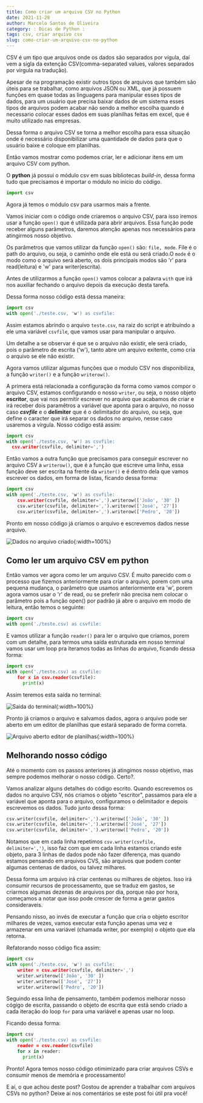```yaml
---
title: Como criar um arquivo CSV no Python
date: 2021-11-28
author: Marcelo Santos de Oliveira
category: : Dicas de Python :
tags: csv, criar arquivo csv
slug: como-criar-um-arquivo-csv-no-python
---
```


CSV é um tipo que arquivos onde os dados são separados por vígula, daí vem a sigla da extenção CSV(comma-separated values, valores separados por virgula na tradução).

Apesar de na programação existir outros tipos de arquivos que também são úteis para se trabalhar, como arquivos JSON ou XML, que já possuem funções em quase todas as linguagens para manipular esses tipos de dados, para um usuário que precisa baixar dados de um sistema esses tipos de arquivos podem acabar não sendo a melhor escolha quando é necessario colocar esses dados em suas planilhas feitas em excel, que é muito utilizado nas empresas.

Dessa forma o arquivo CSV se torna a melhor escolha para essa situação onde é necessário disponibilizar uma quantidade de dados para que o usuário baixe e coloque em planilhas.

Então vamos mostrar como podemos criar, ler e adicionar itens em um arquivo CSV com python.

O **python** já possui o módulo csv em suas bibliotecas *build-in*, dessa forma tudo que precisamos é importar o módulo no início do código.

```python
import csv
```

Agora já temos o módulo csv para usarmos mais a frente.

Vamos iniciar com o código onde criaremos o arquivo CSV, para isso iremos usar a função `open()` que é utilizada para abrir arquivos. Essa função pode receber alguns parâmetros, daremos atenção apenas nos necessários para atingirmos nosso objetivo.

Os parâmetros que vamos utilizar da função `open()` são: `file, mode`. File é o path do arquivo, ou seja, o caminho onde ele está ou será criado.O `mode` é o modo como o arquivo será aberto, os dois principais modos são 'r' para read(leitura) e 'w' para writer(escrita).

Antes de utilizarmos a função `open()` vamos colocar a palavra `with` que irá nos auxiliar fechando o arquivo depois da execução desta tarefa.

Dessa forma nosso código está dessa maneira:

```python
import csv
with open('./teste.csv, 'w') as csvfile:
```

Assim estamos abrindo o arquivo `teste.csv`, na raiz do script e atribuindo a ele uma variável `csvfile`, que vamos usar para manipular o arquivo.

Um detalhe a se observar é que se o arquivo não existir, ele será criado, pois o parâmetro de escrita ('w'), tanto abre um arquivo exitente, como cria o arquivo se ele não existir.

Agora vamos utilizar algumas funções que o modulo CSV nos disponibiliza, a função `writer()` e a função `writerow()`.

A primera está relacionada a configuração da forma como vamos compor o arquivo CSV, estamos configurando o nosso `writer`, ou seja, o nosso objeto **escritor**, que vai nos permitir escrever no arquivo que acabamos de criar e irá receber dois paramêtros a variável que aponta para o arquivo, no nosso caso ***csvfile*** e o **delimiter** que é o delimitador do arquivo, ou seja, que define o caracter que irá separar os dados no arquivo, nesse caso usaremos a vírgula. Nosso código está assim:

```python
import csv
with open('./teste.csv, 'w') as csvfile:
  csv.writer(csvfile, delimiter=',')
```

Então vamos a outra função que precisamos para conseguir escrever no arquivo CSV a `writerow()`, que é a função que escreve uma linha, essa função deve ser escrita na frente da `writer()` e é dentro dela que vamos escrever os dados, em forma de listas, ficando dessa forma:

```python
import csv
with open('./teste.csv, 'w') as csvfile:
    csv.writer(csvfile, delimiter=',').writerow(['João', '30' ])
    csv.writer(csvfile, delimiter=',').writerow(['José', '27'])
    csv.writer(csvfile, delimiter=',').writerow(['Pedro', '20'])
```

Pronto em nosso código já criamos o arquivo e escrevemos dados nesse arquivo.

![Dados no arquivo criado](/images/como-criar-um-arquivo-csv-no-python/dados-salvos-no-arquivo.png "Dados no arquivo que criamos"){:width=100%}

## Como ler um arquivo CSV em python

Então vamos ver agora como ler um arquivo CSV. É muito parecido com o processo que fizemos anteriormente para criar o arquivo,  porem com uma pequena mudança, o parâmetro que usamos anteriormente era 'w', porem agora vamos usar o 'r' de read, ou se preferir não precisa nem colocar o parâmetro pois a função open() por padrão já abre o arquivo em modo de leitura, então temos o seguinte:

```python
import csv
with open('./teste.csv) as csvfile:
```

E vamos utilizar a função `reader()` para ler o arquivo que criamos, porem com um detalhe, para termos uma saída estruturada em nosso terminal vamos usar um loop pra iteramos todas as linhas do arquivo, ficando dessa forma:

```python
import csv
with open('./teste.csv) as csvfile:
    for x in csv.reader(csvfile):
      print(x)
```

Assim teremos esta saída no terminal:

![Saida do terminal](/images/como-criar-um-arquivo-csv-no-python/saida-do-terminal.png "Saida do terminal"){:width=100%}

Pronto já criamos o arquivo e salvamos dados, agora o arquivo pode ser aberto em um editor de planilhas que estará separado de forma correta.

![Arquivo aberto editor de planilhas](/images/como-criar-um-arquivo-csv-no-python/arquivo-aberto-editor-planilhas.png "Arquivo aberto no editor de planilhas"){:width=100%}

## Melhorando nosso código

Até o momento com os passos anteriores já atingimos nosso objetivo, mas sempre podemos melhorar o nosso código. Certo?.

Vamos analizar alguns detalhes do código escrito. Quando escrevemos os dados no arquivo CSV, nós criamos o objeto "escritor", passamos para ele a variável
que aponta para o arquivo, configuramos o delimitador e depois escrevemos os dados. Tudo junto dessa forma:

```python
csv.writer(csvfile, delimiter=',').writerow(['João', '30' ])
csv.writer(csvfile, delimiter=',').writerow(['José', '27'])
csv.writer(csvfile, delimiter=',').writerow(['Pedro', '20'])
```

Notamos que em cada linha repetimos `csv.writer(csvfile, delimiter=',')`, isso faz com que em cada linha estamos criando este objeto, para 3 linhas de dados pode não fazer diferença,
mas quando estamos pensando em arquivos CVS, são arquivos que podem conter algumas centenas de dados, ou talvez milhares.

Dessa forma um arquivo irá criar centenas ou milhares de objetos. Isso irá consumir recursos de processamento, que se traduz em gastos, se criarmos algumas dezenas de arquivos por dia, porque não por hora, começamos a notar que isso pode crescer de forma a gerar gastos consideraveis.

 Pensando nisso, ao invés de executar a função que cria o objeto escritor milhares de vezes, vamos executar esta função apenas uma vez e armazenar em uma variável (chamada writer, por exemplo) o objeto que ela retorna.

Refatorando nosso código fica assim:

```python
import csv
with open('./teste.csv, 'w') as csvfile:
    writer = csv.writer(csvfile, delimiter=',')
    writer.writerow(['João', '30' ])
    writer.writerow(['José', '27'])
    writer.writerow(['Pedro', '20'])
```

Seguindo essa linha de pensamento, também podemos melhorar nosso cógigo de escrita, passando o objeto de escrita que está sendo criado a cada iteração do loop `for` para uma variável e apenas usar no loop.

Ficando dessa forma:

```python
import csv
with open('./teste.csv) as csvfile:
    reader = csv.reader(csvfile)
    for x in reader:
      print(x)
```

Pronto! Agora temos nosso código otimimizado para criar arquivos CSVs e consumir menos de memória e processamento!

E aí, o que achou deste post? Gostou de aprender a trabalhar com arquivos CSVs no python?
Deixe aí nos comentários se este post foi útil pra você!
